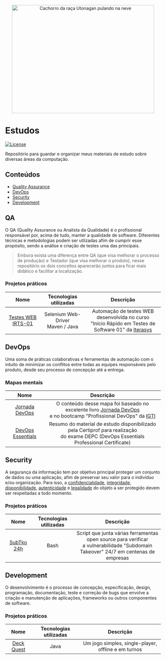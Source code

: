 <p align="center">
<a href="https://github.com/adiffpirate/estudos"><img width="460" height="350" alt="Cachorro da raça Utonagan pulando na neve" src="https://64.media.tumblr.com/tumblr_mdzzncUFqM1qg615co9_r1_1280.png"></a>
</p>

# Estudos
[![License](https://img.shields.io/badge/license-MIT-_red.svg)](https://opensource.org/licenses/MIT)

Repositório para guardar e organizar meus materiais de estudo sobre diversas áreas da computação.

## Conteúdos

- [Quality Assurance](#qa)
- [DevOps](#devops)
- [Security](#sec)
- [Development](#dev)

## QA

O QA (Quality Assurance ou Analista da Qualidade) é o profissional responsável por, acima de tudo, manter a qualidade de software. Diferentes técnicas e metodologias podem ser utlizadas afim de cumprir esse propósito, sendo a análise e criação de testes uma das principais. 

> Embora exista uma diferença entre QA (que visa melhorar o processo de produção) e Testador (que visa melhorar o produto), nesse repositório os dois conceitos aparecerão juntos para ficar mais didático e facilitar a localização.

### Projetos práticos 

Nome|Tecnologias utilizadas|Descrição
:---:|:-------------------:|:--------:
[Testes WEB IRTS-01](https://github.com/adiffpirate/estudos/tree/master/qa/testes-web-irts01)|Selenium Web-Driver<br>Maven / Java|Automação de testes WEB desenvolvida no curso <br>"Início Rápido em Testes de Software 01" da [Iterasys](https://iterasys.com.br/)

## DevOps

Uma soma de práticas colaborativas e ferramentas de automação com o intuito de minimizar os conflitos entre todas as equipes responsáveis pelo produto, desde seu processo de concepção até a entrega.

### Mapas mentais

Nome|Descrição
:--:|:-------:
[Jornada DevOps](https://github.com/adiffpirate/estudos/tree/master/devops/jornada-devops)|O conteúdo desse mapa foi baseado no excelente livro [Jornada DevOps](https://books.google.com.br/books/about/Jornada_DevOps_2a_edi%C3%A7%C3%A3o.html?id=gJTaDwAAQBAJ) <br>e no bootcamp "Profissional DevOps" da [IGTI](https://www.igti.com.br/)
[DevOps Essentials](https://github.com/adiffpirate/estudos/tree/master/devops/devops-essentials)|Resumo do material de estudo disponibilizado pela Certiprof para realização <br>do exame DEPC (DevOps Essentials Professional Certificate)

## Security

A segurança da informação tem por objetivo principal proteger um conjunto de dados ou uma aplicação, afim de preservar seu valor para o indivíduo e/ou organização. Para isso, a [confidencialidade](https://pt.wikipedia.org/wiki/Confidencialidade), [integridade](https://pt.wikipedia.org/wiki/Integridade), [disponibilidade](https://pt.wikipedia.org/wiki/Disponibilidade), [autenticidade](https://pt.wikipedia.org/wiki/Autenticidade) e [legalidade](https://pt.wikipedia.org/wiki/Legalidade) do objeto a ser protegido devem ser respeitadas a todo momento.

### Projetos práticos

Nome|Tecnologias utilizadas|Descrição
:---:|:-------------------:|:--------:
[SubTko 24h](https://github.com/adiffpirate/subtko24h)|Bash|Script que junta várias ferramentas open source para verificar<br>a vulnerabilidade "Subdomain Takeover" 24/7 em centenas de empresas

## Development

O desenvolvimento é o processo de concepção, especificação, design, programação, documentação, teste e correção de bugs que envolve a criação e manutenção de aplicações, frameworks ou outros componentes de software.

### Projetos práticos

Nome|Tecnologias utilizadas|Descrição
:---:|:-------------------:|:--------:
[Deck Quest](https://github.com/adiffpirate/deck-quest)|Java|Um jogo simples, single-player, offline e em turnos
